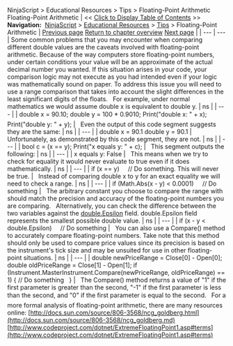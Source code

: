 ﻿
NinjaScript > Educational Resources > Tips > Floating-Point Arithmetic
Floating-Point Arithmetic
| << [Click to Display Table of Contents](floating-point_arithmetic.md) >> **Navigation:**     [NinjaScript](ninjascript-1.md) > [Educational Resources](educational_resources-1.md) > [Tips](tips-1.md) > Floating-Point Arithmetic | [Previous page](debugging_your_ninjascript_cod-1.md) [Return to chapter overview](tips-1.md) [Next page](formatting_numbers-1.md) |
| --- | --- |
Some common problems that you may encounter when comparing different double values are the caveats involved with floating-point arithmetic. Because of the way computers store floating-point numbers, under certain conditions your value will be an approximate of the actual decimal number you wanted. If this situation arises in your code, your comparison logic may not execute as you had intended even if your logic was mathematically sound on paper. To address this issue you will need to use a range comparison that takes into account the slight differences in the least significant digits of the floats.
 
For example, under normal mathematics we would assume double x is equivalent to double y.
| ns |
| --- |
| double x = 90.10; double y = 100 * 0.9010; Print("double x: " + x); Print("double y: " + y); |
 
Even the output of this code segment suggests they are the same:
| ns |
| --- |
| double x = 90.1 double y = 90.1 |
 
Unfortunately, as demonstrated by this code segment, they are not.
| ns |
| --- |
| bool c = (x == y); Print("x equals y: " + c); |
 
This segment outputs the following:
| ns |
| --- |
| x equals y: False |
 
This means when we try to check for equality it would never evaluate to true even if it does mathematically.
| ns |
| --- |
| if (x == y)      // Do something. This will never be true. |
 
Instead of comparing double x to y for an exact equality we will need to check a range.
| ns |
| --- |
| if (Math.Abs(x - y) < 0.0001)      // Do something |
 
The arbitrary constant you choose to compare the range with should match the precision and accuracy of the floating-point numbers you are comparing.
 
Alternatively, you can check the difference between the two variables against the [double.Epsilon](https://learn.microsoft.com/en-us/dotnet/api/system.double.epsilon?view=netframework-4.8) field. double.Epsilon field represents the smallest possible double value.
| ns |
| --- |
| if (x - y < double.Epsilon)      // Do something |
 
You can also use a Compare() method to accurately compare floating-point numbers. Take note that this method should only be used to compare price values since its precision is based on the instrument's tick size and may be unsuited for use in other floating-point situations.
| ns |
| --- |
| double newPriceRange = Close[0] - Open[0]; double oldPriceRange = Close[1] - Open[1]; if (Instrument.MasterInstrument.Compare(newPriceRange, oldPriceRange) == 1) {  // Do something    } |
 
The Compare() method returns a value of "1" if the first parameter is greater than the second, "-1" if the first parameter is less than the second, and "0" if the first parameter is equal to the second.
 
For a more formal analysis of floating-point arithmetic, there are many resources online:
[http://docs.sun.com/source/806-3568/ncg_goldberg.html](http://docs.sun.com/source/806-3568/ncg_goldberg.md)
[http://www.codeproject.com/dotnet/ExtremeFloatingPoint1.asp#terms](http://www.codeproject.com/dotnet/ExtremeFloatingPoint1.asp#terms)

